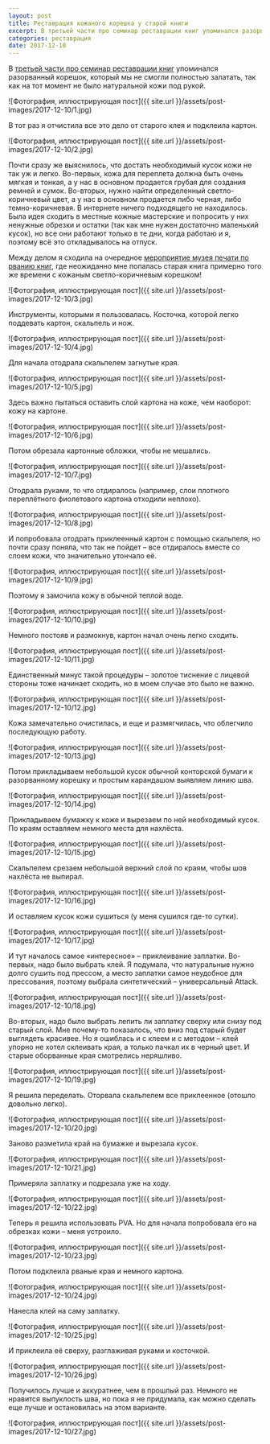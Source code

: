 ```yaml
---
layout: post
title: Реставрация кожаного корешка у старой книги
excerpt: В третьей части про семинар реставрации книг упоминался разорванный корешок, который мы не смогли полностью залатать, так как на тот момент не было натуральной кожи под рукой. В тот раз я отчистила все это дело от старого клея и подклеила картон.
categories: реставрация
date: 2017-12-10
---
```


В [третьей части про семинар реставрации книг](http://book.irina-ivanova.eu/2017/10/29/book-restoration-in-erm-3) упоминался разорванный корешок, который мы не смогли полностью залатать, так как на тот момент не было натуральной кожи под рукой.

![Фотография, иллюстрирующая пост]({{ site.url }}/assets/post-images/2017-12-10/1.jpg)

В тот раз я отчистила все это дело от старого клея и подклеила картон.

![Фотография, иллюстрирующая пост]({{ site.url }}/assets/post-images/2017-12-10/2.jpg)

Почти сразу же выяснилось, что достать необходимый кусок кожи не так уж и легко. Во-первых, кожа для переплета должна быть очень мягкая и тонкая, а у нас в основном продается грубая для создания ремней и сумок. Во-вторых, нужно найти определенный светло-коричневый цвет, а у нас в основном продается либо черная, либо темно-коричневая. В интернете ничего подходящего не находилось. Была идея сходить в местные кожные мастерские и попросить у них ненужные обрезки и остатки (так как мне нужен достаточно маленький кусок), но все они работают только в те дни, когда работаю и я, поэтому всё это откладывалось на отпуск.

Между делом я сходила на очередное [мероприятие музея печати по рванию книг](http://book.irina-ivanova.eu/2017/11/05/book-ripping), где неожиданно мне попалась старая книга примерно того же времени с кожаным светло-коричневым корешком!

![Фотография, иллюстрирующая пост]({{ site.url }}/assets/post-images/2017-12-10/3.jpg)

Инструменты, которыми я пользовалась. Косточка, которой легко поддевать картон, скальпель и нож.

![Фотография, иллюстрирующая пост]({{ site.url }}/assets/post-images/2017-12-10/4.jpg)

Для начала отодрала скальпелем загнутые края.

![Фотография, иллюстрирующая пост]({{ site.url }}/assets/post-images/2017-12-10/5.jpg)

Здесь важно пытаться оставить слой картона на коже, чем наоборот: кожу на картоне.

![Фотография, иллюстрирующая пост]({{ site.url }}/assets/post-images/2017-12-10/6.jpg)

Потом обрезала картонные обложки, чтобы не мешались.

![Фотография, иллюстрирующая пост]({{ site.url }}/assets/post-images/2017-12-10/7.jpg)

Отодрала руками, то что отдиралось (например, слои плотного переплётного фиолетового картона отходили неплохо).

![Фотография, иллюстрирующая пост]({{ site.url }}/assets/post-images/2017-12-10/8.jpg)

И попробовала отодрать приклеенный картон с помощью скальпеля, но почти сразу поняла, что так не пойдет – все отдиралось вместе со слоем кожи, что значительно утончало её.

![Фотография, иллюстрирующая пост]({{ site.url }}/assets/post-images/2017-12-10/9.jpg)

Поэтому я замочила кожу в обычной теплой воде.

![Фотография, иллюстрирующая пост]({{ site.url }}/assets/post-images/2017-12-10/10.jpg)

Немного постояв и размокнув, картон начал очень легко сходить.

![Фотография, иллюстрирующая пост]({{ site.url }}/assets/post-images/2017-12-10/11.jpg)

Единственный минус такой процедуры – золотое тиснение с лицевой стороны тоже начинает сходить, но в моем случае это было не важно.

![Фотография, иллюстрирующая пост]({{ site.url }}/assets/post-images/2017-12-10/12.jpg)

Кожа замечательно очистилась, и еще и размягчилась, что облегчило последующую работу.

![Фотография, иллюстрирующая пост]({{ site.url }}/assets/post-images/2017-12-10/13.jpg)

Потом прикладываем небольшой кусок обычной конторской бумаги к разорванному корешку и простым карандашом выявляем линию шва.

![Фотография, иллюстрирующая пост]({{ site.url }}/assets/post-images/2017-12-10/14.jpg)

Прикладываем бумажку к коже и вырезаем по ней необходимый кусок. По краям оставляем немного места для нахлёста.

![Фотография, иллюстрирующая пост]({{ site.url }}/assets/post-images/2017-12-10/15.jpg)

Скальпелем срезаем небольшой верхний слой по краям, чтобы шов нахлёста не выпирал.

![Фотография, иллюстрирующая пост]({{ site.url }}/assets/post-images/2017-12-10/16.jpg)

И оставляем кусок кожи сушиться (у меня сушился где-то сутки).

![Фотография, иллюстрирующая пост]({{ site.url }}/assets/post-images/2017-12-10/17.jpg)

И тут началось самое «интересное» – приклеивание заплатки. Во-первых, надо было выбрать клей. Я подумала, что натуральные нужно долго сушить под прессом, а место заплатки самое неудобное для прессования, поэтому выбрала синтетический – универсальный Attack.

![Фотография, иллюстрирующая пост]({{ site.url }}/assets/post-images/2017-12-10/18.jpg)

Во-вторых, надо было выбрать лепить ли заплатку сверху или снизу под старый слой. Мне почему-то показалось, что вниз под старый будет выглядеть красивее. Но я ошиблась и с клеем и с методом – клей упорно не хотел склеивать края, а только пачкал их в черный цвет. И старые оборванные края смотрелись неряшливо.

![Фотография, иллюстрирующая пост]({{ site.url }}/assets/post-images/2017-12-10/19.jpg)

Я решила переделать. Оторвала скальпелем все приклеенное (отошло довольно легко).

![Фотография, иллюстрирующая пост]({{ site.url }}/assets/post-images/2017-12-10/20.jpg)

Заново разметила край на бумажке и вырезала кусок.

![Фотография, иллюстрирующая пост]({{ site.url }}/assets/post-images/2017-12-10/21.jpg)

Примеряла заплатку и подрезала уже на ходу.

![Фотография, иллюстрирующая пост]({{ site.url }}/assets/post-images/2017-12-10/22.jpg)

Теперь я решила использовать PVA. Но для начала попробовала его на обрезках кожи – меня устроило.

![Фотография, иллюстрирующая пост]({{ site.url }}/assets/post-images/2017-12-10/23.jpg)

Потом подклеила рваные края и немного картона.

![Фотография, иллюстрирующая пост]({{ site.url }}/assets/post-images/2017-12-10/24.jpg)

Нанесла клей на саму заплатку.

![Фотография, иллюстрирующая пост]({{ site.url }}/assets/post-images/2017-12-10/25.jpg)

И приклеила её сверху, разглаживая руками и косточкой.

![Фотография, иллюстрирующая пост]({{ site.url }}/assets/post-images/2017-12-10/26.jpg)

Получилось лучше и аккуратнее, чем в прошлый раз. Немного не нравится выпуклость шва, но пока я не придумала, как можно сделать еще лучше и остановилась на этом варианте.

![Фотография, иллюстрирующая пост]({{ site.url }}/assets/post-images/2017-12-10/27.jpg)